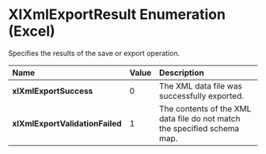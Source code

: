 
# XlXmlExportResult Enumeration (Excel)

Specifies the results of the save or export operation.



|**Name**|**Value**|**Description**|
|:-----|:-----|:-----|
|**xlXmlExportSuccess**|0|The XML data file was successfully exported.|
|**xlXmlExportValidationFailed**|1|The contents of the XML data file do not match the specified schema map.|
